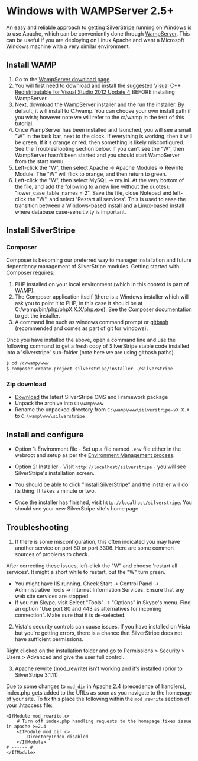 # Windows with WAMPServer 2.5+

An easy and reliable approach to getting SilverStripe running on Windows is to use Apache, which can be conveniently
done through [WampServer](http://www.wampserver.com/en/). This can be useful if you are deploying on Linux Apache and
want a Microsoft Windows machine with a very similar environment.

## Install WAMP

1. Go to the [WampServer download page](http://www.wampserver.com/en/#download-wrapper).
2. You will first need to download and install the suggested [Visual C++ Redistributable for Visual Studio 2012 Update 4](http://www.microsoft.com/en-us/download/details.aspx?id=30679#) BEFORE installing WampServer.
3. Next, download the WampServer installer and the run the installer.  By default, it will install to C:\wamp.  You can choose your own install path if you wish; however note we will refer to the c:/wamp in the test of this tutorial.
4. Once WampServer has been installed and launched, you will see a small "W" in the task bar, next to
the clock.  If everything is working, then it will be green.  If it's orange or red, then something is likely misconfigured. See the Troubleshooting section below. If you can't see the "W", then WampServer hasn't been started and you should start WampServer from the start menu.
5. Left-click the "W", then select Apache -> Apache Modules -> Rewrite Module.  The "W" will flick to orange, and
then return to green.
6. Left-click the "W", then select MySQL -> my.ini. At the very bottom of the file, and add the following to a new line  without the quotes): "lower_case_table_names = 2". Save the file, close Notepad and left-click the "W", and
select 'Restart all services'. This is used to ease the transition between a Windows-based install and a Linux-based
install where database case-sensitivity is important.

## Install SilverStripe
### Composer
Composer is becoming our preferred way to manager installation and future dependancy management of SilverStripe modules. Getting started with Composer requires:
1. PHP installed on your local environment (which in this context is part of WAMP).
2. The Composer application itself (there is a Windows installer which will ask you to point it to PHP, in this case it should be at C:/wamp/bin/php/phpX.X.X/php.exe). 
See the [Composer documentation](https://getcomposer.org/doc/00-intro.md#installation-windows) to get the installer.
3. A command line such as windows command prompt or [gitbash](http://git-scm.com/download/win) (recommended and comes as part of git for windows).

Once you have installed the above, open a command line and use the following command to get a fresh copy of SilverStripe stable code installed into a 'silverstripe' sub-folder (note here we are using gitbash paths).

```bash
$ cd /c/wamp/www
$ composer create-project silverstripe/installer ./silverstripe
```

### Zip download
* [Download](http://silverstripe.org/stable-download) the latest SilverStripe CMS and Framework package
* Unpack the archive into `C:\wamp\www`
* Rename the unpacked directory from `C:\wamp\www\silverstripe-vX.X.X` to `C:\wamp\www\silverstripe`
 
## Install and configure
* Option 1: Environment file - Set up a file named `.env` file either in the webroot and setup as per the [Environment Management process](/getting_started/environment_management).

* Option 2: Installer - Visit `http://localhost/silverstripe` - you will see SilverStripe's installation screen.
* You should be able to click "Install SilverStripe" and the installer will do its thing.  It takes a minute or two.
* Once the installer has finished, visit `http://localhost/silverstripe`. You should see your new SilverStripe site's
home page.

## Troubleshooting
1. If there is some misconfiguration, this often indicated you may have another service on port 80 or port 3306. Here are some common sources of problems to check.  

After correcting these issues, left-click the "W" and choose 'restart all services'. It might a short while to restart, but the "W" turn green.

* You might have IIS running.  Check Start -> Control Panel -> Administrative Tools -> Internet Information
Services. Ensure that any web site services are stopped.
* If you run Skype, visit Select "Tools" -> "Options" in Skype's menu. Find an option "Use port 80 and 443 as
alternatives for incoming connection".  Make sure that it is de-selected.

2. Vista's security controls can cause issues. If you have installed on Vista but you're getting errors, there is a chance that SilverStripe does not have sufficient permissions.

Right clicked on the installation folder and go to Permissions > Security > Users > Advanced and give the user full
control. 

3. Apache rewrite (mod_rewrite) isn't working and it's installed (prior to SilverStripe 3.1.11)

Due to some changes to `mod_dir` in [Apache 2.4](http://httpd.apache.org/docs/current/mod/mod_dir.html#DirectoryCheckHandler) (precedence of handlers),
index.php gets added to the URLs as soon as you navigate to the homepage of your site.
To fix this place the following within the `mod_rewrite` section of your .htaccess file:

```
<IfModule mod_rewrite.c>
    # Turn off index.php handling requests to the homepage fixes issue in apache >=2.4
    <IfModule mod_dir.c>
        DirectoryIndex disabled
    </IfModule>
# ------ #
</IfModule>
```
